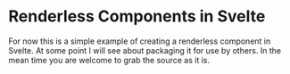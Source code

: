 # Renderless Components in Svelte

For now this is a simple example of creating a renderless component in Svelte.
At some point I will see about packaging it for use by others. In the mean time you are welcome to grab the source as it is.
